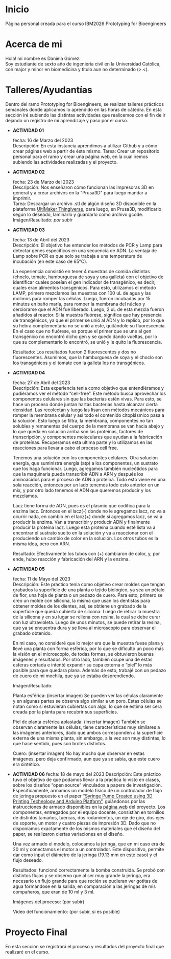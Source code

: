 # Inicio
Página personal creada para el curso IBM2026 Prototyping for Bioengineers
# Acerca de mi
Hola! mi nombre es Daniela Gómez.  
Soy estudiante de sexto año de ingeniería civil en la Universidad Católica, con major y minor en biomedicina y titulo aun no determinado (>.<).  
# Talleres/Ayudantías
Dentro del ramo Prototyping for Bioengineers, se realizan talleres prácticos semanales donde aplicamos lo aprendido en las horas de cátedra. En esta sección iré subiendo las distintas actividades que realicemos con el fin de ir dejando un registro de mi aprendizaje y paso por el curso.  
- __ACTIVIDAD 01__

    fecha: 16 de Marzo del 2023  
    Descripción: En esta instancia aprendimos a utilizar Github y a cómo crear páginas web a partir de éste mismo. 
    Tarea: Crear un repositorio personal para el ramo y crear una página web, en la cual iremos subiendo las actividades realizadas y el proyecto.
    
- __ACTIVIDAD 02__

    fecha: 23 de Marzo del 2023  
    Descripción: Nos enseñaron cómo funcionan las impresoras 3D en general y a crear archivos en la "Prusa3D" para luego mandar a imprimir.  
    Tarea: Descargar un archivo .stl de algún diseño 3D disponible en la plataforma [UltiMaker Thingiverse](https://www.thingiverse.com/), para luego, en Prusa3D, modificarlo según lo deseado, laminarlo y guardarlo como archivo gcode.  
    Imágen/Resultado: _por subir_
    
- __ACTIVIDAD 03__

    fecha: 13 de Abril del 2023  
    Descripción: El objetivo fue entender los métodos de PCR y Lamp para detectar genes específicos en una secuencia de ADN. La ventaja de Lamp sobre PCR es que solo se trabaja a una temperatura de incubación (en este caso de 65°C). 
    
    La experiencia consistió en tener 4 muestras de comida distintas (choclo, tomate, hamburguesa de soya y una galleta) con el objetivo de identificar cuales poseían el gen indicador de transgénico, es decir, cuales eran alimentos transgénicos. Para esto, utilizamos el método LAMP, primero mezclamos las muestras con 100 uL de agua y las molimos para romper las células. Luego, fueron incubadas por 15 minutos en baño maría, para romper la membrana del núcleo y cerciorarse que el ADN fue liberado. Luego, 2 uL de esta mezcla fueron añadidos al reactor. Si la muestra fluórese, significa que hay presencia de transgénicos, ya que el primer se unió al ADN y lo replico, por lo que su hebra complementaria no se unió a este, quitándole su fluorescencia. En el caso que no fluórese, es porque el primer que se une al gen transgénico no encontró dicho gen y se quedo dando vueltas, por lo que su complementario lo encontró, se unió y le quito la fluorescencia. 
 
      
    Resultado: Los resultados fueron 2 fluorescentes y dos no fluorescentes. Asumimos, que la hamburguesa de soya y el choclo son los transgénicos y el tomate con la galleta los no transgénicos. 
    
- __ACTIVIDAD 04__

    fecha: 27 de Abril del 2023  
    Descripción: Esta experiencia tenia como objetivo que entendiéramos y pudiéramos ver el método “cell-free”. Este método busca aprovechar los componentes celulares sin que las bacterias estén vivas. Para esto, se hace un proceso donde juntan hartas bacterias hasta alcanzar cierta densidad. Las recolectan y luego las lisan con métodos mecánicos para romper la membrana celular y así todo el contenido citoplásmico pasa a la solución. Esto luego se filtra, la membrana, componentes no tan solubles y remanentes del cuerpo de la membrana se van hacia abajo y lo que queda en solución arriba son las proteínas, factores de transcripción, y componentes moleculares que ayudan a la fabricación de proteínas. Recuperamos esta ultima parte y lo utilizamos en las reacciones para llevar a cabo el proceso cell free. 
    
    Tenemos una solución con los componentes celulares. Otra solución energía, que suministra energía (atp) a los componentes, un sustrato que los haga funcionar. Luego, agregamos también nucleótidos para que la maquinaria pueda transcribir ADN a ARN y después los aminoácidos para el proceso de ADN a proteína. Todo esto viene en una sola reacción, entonces por un lado tenemos todo esto anterior en un mix, y por otro lado tenemos el ADN que queremos producir y los mezclamos. 
    
    Lacz tiene forma de ADN, pues es el plasmio que codifica para la enzima lacz. Entonces en el lacz(-) donde no le agregamos lacz, no va a ocurrir nada, en cambio en el lacz(+) donde si agregamos lacz, se va a producir la enzima. Van a transcribir y producir ADN y finalmente producir la proteína lacz. Luego esta proteína cuando esté lista va a encontrar el sustrato suelto en la solución y va a reaccionar con el produciendo un cambio de color en la solución. Los otros tubos es la misma idea, pero con ARN.

    Resultado: Efectivamente los tubos con (+) cambiaron de color, y, por ende, hubo reacción y fabricación del ARN y la enzima.
    
- __ACTIVIDAD 05__

    fecha: 11 de Mayo del 2023  
    Descripción: Este práctico tenia como objetivo crear moldes que tengan grabados la superficie de una planta o tejido biológico, ya sea un pétalo de flor, una hoja de planta o un pedazo de cuero. Para esto, primero se creo un molde con silicona, la misma que usan los dentistas para obtener moldes de los dientes, así, se obtiene un grabado de la superficie que queda cubierta de silicona. Luego de retirar la muestra de la silicona y en su lugar se rellena con resina, la cual se debe curar con luz ultravioleta. Luego de unos minutos, se puede retirar la resina, que ya se encuentra dura y se lleva al microscopio para observar el grabado obtenido. 
    
    En mi caso, no consideré que lo mejor era que la muestra fuese plana y llevé una planta con forma esférica, por lo que se dificultó un poco más la visión en el microscopio, de todas formas, se obtuvieron buenas imágenes y resultados. Por otro lado, también ocupe una de estas esferas cortada e intenté expandir su capa externa o “piel” lo más posible para que quedara plana.  Además de esto, trabajé con un pedazo de cuero de mi mochila, que ya se estaba desprendiendo. 
   
    Imágen/Resultado: 
    
    Planta esférica: (insertar imagen) 
    Se pueden ver las células claramente y en algunas partes se observa algo similar a un poro. Estas células se notan como si estuvieran cubiertas con algo, lo que se estima ser cera creada por la planta para recubrir sus superficies. 
    
    Piel de planta esférica aplastada: (insertar imagen) 
    También se observan claramente las células, tiene características muy similares a las imágenes anteriores, dado que ambos corresponden a la superficie externa de una misma planta, sin embargo, a la vez son muy distintas, lo que hace sentido, pues son brotes distintos. 
    
    Cuero: (insertar imagen) 
    No hay mucho que observar en estas imágenes, pero deja confirmado, aun que ya se sabía, que este cuero era sintético. 
    
- __ACTIVIDAD 06__ 
    fecha: 18 de mayo del 2023 
    Descripción: Este práctico tuvo el objetivo de que podamos llevar a la practica lo visto en clases, sobre los diseños “open source” vinculados a papers de investigación. Específicamente, armamos un modelo físico de un controlador de flujo de jeringa  propuesto en el paper [“Syringe Pump Created using 3D Printing Technology and Arduino Platform”](https://link.springer.com/article/10.1134/S1061934820030156), guiándonos por las instrucciones de armado  disponibles en la [página web](http://www.mass-spec.ru/projects/diy/syringe_pump/eng/) del proyecto. Los componentes, entregados por el equipo docente, consistían en tornillos de distintos tamaños, tuercas, dos rodamientos, un eje de giro, dos ejes de soporte, un motor y cuatro piezas de impresión 3D. Dado que no disponíamos exactamente de los mismos materiales que el diseño del paper, se realizaron ciertas variaciones en el diseño. 
    
    Una vez armado el modelo, colocamos la jeringa, que en mi caso era de 20 ml y conectamos el motor a un controlador. Este dispositivo, permite dar como input el diámetro de la jeringa (19.13 mm en este caso) y el flujo deseado. 
    
    Resultados: funcionó correctamente la bomba construida. Se probó con distintos flujos y se observo que al ser muy grande la jeringa, era necesario un flujo grande para que recién se pudieran ver gotitas de agua formándose en la salida, en comparación a las jeringas de mis compañeros, que eran de 10 ml y 3 ml. 
    
    Imágenes del proceso: (por subir)
    
    
    Video del funcionamiento: (por subir, si es posible)


    
# Proyecto Final
En esta sección se registrará el proceso y resultados del proyecto final que realizaré en el curso.
